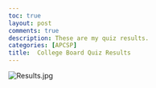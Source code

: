 ```yaml
---
toc: true
layout: post
comments: true
description: These are my quiz results.
categories: [APCSP]
title:  College Board Quiz Results
---
```


![Results.jpg]({{site.baseurl}}/images/Results.jpg "https://github.com/bushku/APCSP_1")